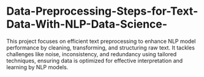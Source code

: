 # Data-Preprocessing-Steps-for-Text-Data-With-NLP-Data-Science-
 This project focuses on efficient text preprocessing to enhance NLP model performance by cleaning, transforming, and structuring raw text. It tackles challenges like noise, inconsistency, and redundancy using tailored techniques, ensuring data is optimized for effective interpretation and learning by NLP models.
